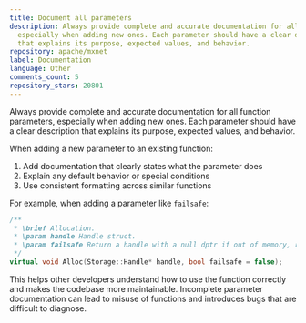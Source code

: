 ```yaml
---
title: Document all parameters
description: Always provide complete and accurate documentation for all function parameters,
  especially when adding new ones. Each parameter should have a clear description
  that explains its purpose, expected values, and behavior.
repository: apache/mxnet
label: Documentation
language: Other
comments_count: 5
repository_stars: 20801
---
```


Always provide complete and accurate documentation for all function parameters, especially when adding new ones. Each parameter should have a clear description that explains its purpose, expected values, and behavior.

When adding a new parameter to an existing function:
1. Add documentation that clearly states what the parameter does
2. Explain any default behavior or special conditions
3. Use consistent formatting across similar functions

For example, when adding a parameter like `failsafe`:

```cpp
/**
 * \brief Allocation.
 * \param handle Handle struct.
 * \param failsafe Return a handle with a null dptr if out of memory, rather than exit.
 */
virtual void Alloc(Storage::Handle* handle, bool failsafe = false);
```

This helps other developers understand how to use the function correctly and makes the codebase more maintainable. Incomplete parameter documentation can lead to misuse of functions and introduces bugs that are difficult to diagnose.
